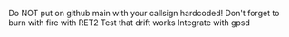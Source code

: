 Do NOT put on github main with your callsign hardcoded!
Don't forget to burn with fire with RET2
Test that drift works
Integrate with gpsd